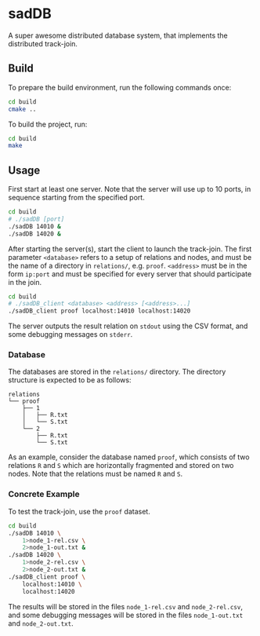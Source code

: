 # sadDB

A super awesome distributed database system, that implements the distributed
track-join.


## Build

To prepare the build environment, run the following commands once:

```bash
cd build
cmake ..
```

To build the project, run:

```bash
cd build
make
```


## Usage

First start at least one server. Note that the server will use up to 10 ports,
in sequence starting from the specified port.

```bash
cd build
# ./sadDB [port]
./sadDB 14010 &
./sadDB 14020 &
```

After starting the server(s), start the client to launch the track-join. The
first parameter `<database>` refers to a setup of relations and nodes, and must be
the name of a directory in `relations/`, e.g. `proof`. `<address>` must be in
the form `ip:port` and must be specified for every server that should
participate in the join.

```bash
cd build
# ./sadDB_client <database> <address> [<address>...]
./sadDB_client proof localhost:14010 localhost:14020
```

The server outputs the result relation on `stdout` using the CSV format, and
some debugging messages on `stderr`.


### Database

The databases are stored in the `relations/` directory. The directory structure
is expected to be as follows:

```
relations
└── proof
    ├── 1
    │   ├── R.txt
    │   └── S.txt
    └── 2
        ├── R.txt
        └── S.txt
```

As an example, consider the database named `proof`, which consists of two
relations `R` and `S` which are horizontally fragmented and stored on two nodes.
Note that the relations must be named `R` and `S`.


### Concrete Example

To test the track-join, use the `proof` dataset.

```bash
cd build
./sadDB 14010 \
    1>node_1-rel.csv \
    2>node_1-out.txt &
./sadDB 14020 \
    1>node_2-rel.csv \
    2>node_2-out.txt &
./sadDB_client proof \
    localhost:14010 \
    localhost:14020
```

The results will be stored in the files `node_1-rel.csv` and `node_2-rel.csv`,
and some debugging messages will be stored in the files `node_1-out.txt` and
`node_2-out.txt`.
